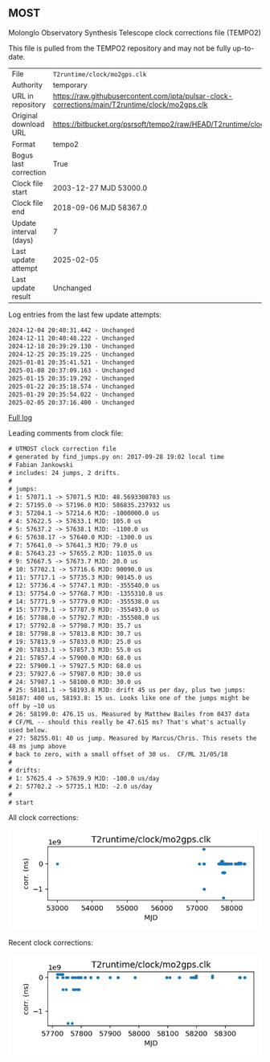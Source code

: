 
## MOST

Molonglo Observatory Synthesis Telescope clock corrections file (TEMPO2)

This file is pulled from the TEMPO2 repository and may not be fully
up-to-date.

|     |     |
|:--- |:--- |
| File | `T2runtime/clock/mo2gps.clk` |
| Authority | temporary |
| URL in repository | <https://raw.githubusercontent.com/ipta/pulsar-clock-corrections/main/T2runtime/clock/mo2gps.clk> |
| Original download URL | <https://bitbucket.org/psrsoft/tempo2/raw/HEAD/T2runtime/clock/mo2gps.clk> |
| Format | tempo2 |
| Bogus last correction | True |
| Clock file start | 2003-12-27 MJD 53000.0 |
| Clock file end | 2018-09-06 MJD 58367.0 |
| Update interval (days) | 7 |
| Last update attempt | 2025-02-05 |
| Last update result | Unchanged |

Log entries from the last few update attempts:
```
2024-12-04 20:40:31.442 - Unchanged
2024-12-11 20:40:48.222 - Unchanged
2024-12-18 20:39:29.130 - Unchanged
2024-12-25 20:35:19.225 - Unchanged
2025-01-01 20:35:41.521 - Unchanged
2025-01-08 20:37:09.163 - Unchanged
2025-01-15 20:35:19.292 - Unchanged
2025-01-22 20:35:18.574 - Unchanged
2025-01-29 20:35:54.022 - Unchanged
2025-02-05 20:37:16.400 - Unchanged
```
[Full log](https://raw.githubusercontent.com/ipta/pulsar-clock-corrections/main/log/T2runtime/clock/mo2gps.clk.log)

Leading comments from clock file:

    # UTMOST clock correction file
    # generated by find_jumps.py on: 2017-09-28 19:02 local time
    # Fabian Jankowski
    # includes: 24 jumps, 2 drifts.
    #
    # jumps:
    # 1: 57071.1 -> 57071.5 MJD: 48.5693308703 us
    # 2: 57195.0 -> 57196.0 MJD: 586835.237932 us
    # 3: 57204.1 -> 57214.6 MJD: -1000000.0 us
    # 4: 57622.5 -> 57633.1 MJD: 105.0 us
    # 5: 57637.2 -> 57638.1 MJD: -1100.0 us
    # 6: 57638.17 -> 57640.0 MJD: -1300.0 us
    # 7: 57641.0 -> 57641.3 MJD: 79.0 us
    # 8: 57643.23 -> 57655.2 MJD: 11035.0 us
    # 9: 57667.5 -> 57673.7 MJD: 20.0 us
    # 10: 57702.1 -> 57716.6 MJD: 90090.0 us
    # 11: 57717.1 -> 57735.3 MJD: 90145.0 us
    # 12: 57736.4 -> 57747.1 MJD: -355540.0 us
    # 13: 57754.0 -> 57768.7 MJD: -1355310.8 us
    # 14: 57771.9 -> 57779.0 MJD: -355538.0 us
    # 15: 57779.1 -> 57787.9 MJD: -355493.0 us
    # 16: 57788.0 -> 57792.7 MJD: -355508.0 us
    # 17: 57792.8 -> 57798.7 MJD: 35.7 us
    # 18: 57798.8 -> 57813.8 MJD: 30.7 us
    # 19: 57813.9 -> 57833.0 MJD: 25.0 us
    # 20: 57833.1 -> 57857.3 MJD: 55.0 us
    # 21: 57857.4 -> 57900.0 MJD: 68.0 us
    # 22: 57900.1 -> 57927.5 MJD: 68.0 us
    # 23: 57927.6 -> 57987.0 MJD: 30.0 us
    # 24: 57987.1 -> 58100.0 MJD: 30.0 us
    # 25: 58181.1 -> 58193.8 MJD: drift 45 us per day, plus two jumps: 58187: 400 us, 58193.8: 15 us. Looks like one of the jumps might be off by ~10 us
    # 26: 58199.0: 476.15 us. Measured by Matthew Bailes from 0437 data
    # CF/ML -- should this really be 47.615 ms? That's what's actually used below.
    # 27: 58255.01: 40 us jump. Measured by Marcus/Chris. This resets the 48 ms jump above
    # back to zero, with a small offset of 30 us.  CF/ML 31/05/18
    #
    # drifts:
    # 1: 57625.4 -> 57639.9 MJD: -100.0 us/day
    # 2: 57702.2 -> 57735.1 MJD: -2.0 us/day
    #
    # start



All clock corrections:

![plot of all clock corrections](mo2gps.clk.png "All corrections")

Recent clock corrections:

![plot of recent clock corrections](mo2gps.clk.short.png "Recent corrections")

